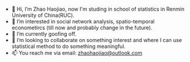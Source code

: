 - 👋 Hi, I’m Zhao Haojiao, now I'm studing in school of statistics in Renmin University of China(RUC).
- 👀 I’m interested in social network analysis, spatio-temporal econometircs (till now and probably change in the future).
- 🌱 I’m currently goofing off.
- 💞️ I’m looking to collaborate on something interest and where I can use statistical method to do something meaningful.
- 📫 You reach me via email: zhaohaojiao@outlook.com 

<!---
zhaohaojiao/zhaohaojiao is a ✨ special ✨ repository because its `README.md` (this file) appears on your GitHub profile.
You can click the Preview link to take a look at your changes.
--->

